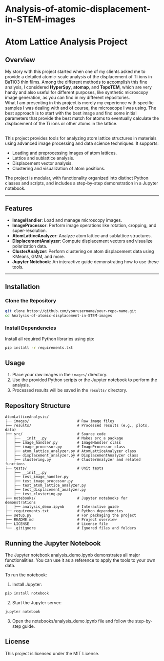# Analysis-of-atomic-displacement-in-STEM-images

# Atom Lattice Analysis Project

## Overview
My story with this project started when one of my clients asked me to provide a detailed atomic-scale analysis of the displacement of Ti ions in BaTiO3 thin films. Among the different methods to accomplish this fine analysis, I considered **HyperSpy**, **atomap**, and **TopoTEM**, which are very handy and also useful for different purposes, like synthetic microscopy image generation, as you can find in my different repositories.  
What I am presenting in this project is merely my experience with specific samples I was dealing with and of course, the microscope I was using. The best approach is to start with the best image and find some initial parameters that provide the best match for atoms to eventually calculate the displacement of the Ti ions or other atoms in the lattice. <br><br>

This project provides tools for analyzing atom lattice structures in materials using advanced image processing and data science techniques. It supports:
- Loading and preprocessing images of atom lattices.
- Lattice and sublattice analysis.
- Displacement vector analysis.
- Clustering and visualization of atom positions.

The project is modular, with functionality organized into distinct Python classes and scripts, and includes a step-by-step demonstration in a Jupyter notebook.

---

## Features
- **ImageHandler**: Load and manage microscopy images.
- **ImageProcessor**: Perform image operations like rotation, cropping, and super-resolution.
- **AtomLatticeAnalyzer**: Analyze atom lattice and sublattice structures.
- **DisplacementAnalyzer**: Compute displacement vectors and visualize polarization data.
- **ClusterAnalyzer**: Perform clustering on atom displacement data using KMeans, GMM, and more.
- **Jupyter Notebook**: An interactive guide demonstrating how to use these tools.

---

## Installation

### Clone the Repository
```bash
git clone https://github.com/yourusername/your-repo-name.git
cd Analysis-of-atomic-displacement-in-STEM-images
```
### Install Dependencies
Install all required Python libraries using pip:
```bash
pip install -r requirements.txt
```

## Usage
1. Place your raw images in the `images/` directory.
2. Use the provided Python scripts or the Jupyter notebook to perform the analysis.
3. Processed results will be saved in the `results/` directory.

## Repository Structure
```
AtomLatticeAnalysis/
├── images/                      # Raw image files
├── results/                     # Processed results (e.g., plots, data)
├── src/                         # Source code
│   ├── __init__.py              # Makes src a package
│   ├── image_handler.py         # ImageHandler class
│   ├── image_processor.py       # ImageProcessor class
│   ├── atom_lattice_analyzer.py # AtomLatticeAnalyzer class
│   ├── displacement_analyzer.py # DisplacementAnalyzer class
│   ├── clustering.py            # ClusterAnalyzer and related functions
├── tests/                       # Unit tests
│   ├── __init__.py
│   ├── test_image_handler.py
│   ├── test_image_processor.py
│   ├── test_atom_lattice_analyzer.py
│   ├── test_displacement_analyzer.py
│   ├── test_clustering.py
├── notebooks/                   # Jupyter notebooks for demonstrations
│   ├── analysis_demo.ipynb      # Interactive guide
├── requirements.txt             # Python dependencies
├── setup.py                     # For packaging the project
├── README.md                    # Project overview
├── LICENSE                      # License file
└── .gitignore                   # Ignored files and folders
```
## Running the Jupyter Notebook
The Jupyter notebook analysis_demo.ipynb demonstrates all major functionalities. You can use it as a reference to apply the tools to your own data.

To run the notebook:
1. Install Jupyter:
```bash
pip install notebook
```
2. Start the Jupyter server:
```bash
jupyter notebook
```
3. Open the notebooks/analysis_demo.ipynb file and follow the step-by-step guide.

## License
This project is licensed under the MIT License.









